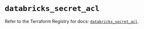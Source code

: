 # `databricks_secret_acl`

Refer to the Terraform Registry for docs: [`databricks_secret_acl`](https://registry.terraform.io/providers/databricks/databricks/1.33.0/docs/resources/secret_acl).
